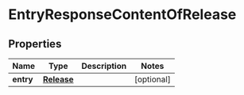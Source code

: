 # EntryResponseContentOfRelease

## Properties
Name | Type | Description | Notes
------------ | ------------- | ------------- | -------------
**entry** | [**Release**](Release.md) |  |  [optional]
